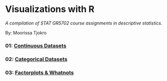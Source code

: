 # Visualizations with R
*A compilation of STAT GR5702 course assignments in descriptive statistics.*

By: Moorissa Tjokro

### 01: [Continuous Datasets](http://moorissa.com/Visualizations-with-R/01-Continuous.html)
### 02: [Categorical Datasets](http://moorissa.com/Visualizations-with-R/02-Categorical.html)
### 03: [Factorplots & Whatnots](http://moorissa.com/Visualizations-with-R/0-Factorplots.html)
